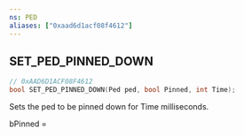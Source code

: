 ```yaml
---
ns: PED
aliases: ["0xaad6d1acf08f4612"]
---
```

## SET_PED_PINNED_DOWN

```c
// 0xAAD6D1ACF08F4612
bool SET_PED_PINNED_DOWN(Ped ped, bool Pinned, int Time);
```

Sets the ped to be pinned down for Time milliseconds.

bPinned =

